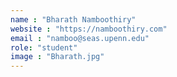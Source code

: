```yaml
---
name : "Bharath Namboothiry"
website : "https://namboothiry.com"
email : "namboo@seas.upenn.edu"
role: "student"
image : "Bharath.jpg"
---
```

